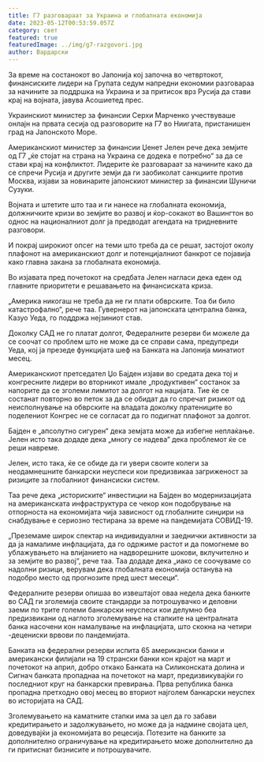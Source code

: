 ```yaml
---
title: Г7 разговараат за Украина и глобалната економија
date: 2023-05-12T00:53:59.057Z
category: свет
featured: true
featuredImage: ../img/g7-razgovori.jpg
author: Вардарски
---
```

За време на состанокот во Јапонија кој започна во четвртокот, финансиските лидери на Групата седум напредни економии разговараа за начините за поддршка на Украина и за притисок врз Русија да стави крај на војната, јавува Асошиетед прес.

Украинскиот министер за финансии Серхи Марченко учествуваше онлајн на првата сесија од разговорите на Г7 во Ниигата, пристанишен град на Јапонското Море.

Американскиот министер за финансии Џенет Јелен рече дека земјите од Г7 „ќе стојат на страна на Украина се додека е потребно“ за да се стави крај на конфликтот. Лидерите ќе разговараат за начините како да се спречи Русија и другите земји да ги заобиколат санкциите против Москва, изјави за новинарите јапонскиот министер за финансии Шуничи Сузуки.

Војната и штетите што таа и ги нанесе на глобалната економија, должничките кризи во земјите во развој и ќор-сокакот во Вашингтон во однос на националниот долг ја предводат агендата на тридневните разговори.

И покрај широкиот опсег на теми што треба да се решат, застојот околу плафонот на американскиот долг и потенцијалниот банкрот се појавија како главна закана за глобалната економија.

Во изјавата пред почетокот на средбата Јелен нагласи дека еден од главните приоритети е решавањето на финансиската криза.

„Америка никогаш не треба да не ги плати обврските. Тоа би било катастрофално“, рече таа. Гувернерот на јапонската централна банка, Казуо Уеда, го поддржа нејзиниот став.

Доколку САД не го платат долгот, Федералните резерви би можеле да се соочат со проблем што не може да се справи сама, предупреди Уеда, кој ја презеде функцијата шеф на Банката на Јапонија минатиот месец.

Американскиот претседател Џо Бајден изјави во средата дека тој и конгресните лидери во вторникот имале „продуктивен“ состанок за напорите да се зголеми лимитот за долгот на нацијата. Тие ќе се состанат повторно во петок за да се обидат да го спречат ризикот од неисполнување на обврските на владата доколку пратениците во поделениот Конгрес не се согласат да го подигнат плафонот за долгот.

Бајден е „апсолутно сигурен“ дека земјата може да избегне неплаќање. Јелен исто така додаде дека „многу се надева“ дека проблемот ќе се реши навреме.

Јелен, исто така, ќе се обиде да ги увери своите колеги за неодамнешните банкарски неуспеси кои предизвикаа загриженост за ризиците за глобалниот финансиски систем.

Таа рече дека „историските“ инвестиции на Бајден во модернизацијата на американската инфраструктура се чекор кон подобрување на отпорноста на економијата чија зависност од глобалните синџири на снабдување е сериозно тестирана за време на пандемијата СОВИД-19.

„Преземаме широк спектар на индивидуални и заеднички активности за да ја намалиме инфлацијата, да го одржиме растот и да помогнеме во ублажувањето на влијанието на надворешните шокови, вклучително и за земјите во развој“, рече таа. Таа додаде дека „иако се соочуваме со надолни ризици, верувам дека глобалната економија останува на подобро место од прогнозите пред шест месеци“.

Федералните резерви опишаа во извештајот оваа недела дека банките во САД ги зголемија своите стандарди за потрошувачко и деловни заеми по трите големи банкарски неуспеси кои делумно беа предизвикани од наглото зголемување на стапките на централната банка насочени кон намалување на инфлацијата, што скокна на четири -децениски врвови по пандемијата.

Банката на федерални резерви испита 65 американски банки и американски филијали на 19 странски банки кон крајот на март и почетокот на април, добро откако Банката на Силиконската долина и Сигнач банката пропаднаа на почетокот на март, предизвикувајќи го последниот круг на банкарски превирања. Прва република банка пропадна претходно овој месец во вториот најголем банкарски неуспех во историјата на САД.

Зголемувањето на каматните стапки има за цел да го забави кредитирањето и задолжувањето, но може да ја надмине својата цел, доведувајќи ја економијата во рецесија. Потезите на банките за дополнително ограничување на кредитирањето може дополнително да ги притиснат бизнисите и потрошувачите.